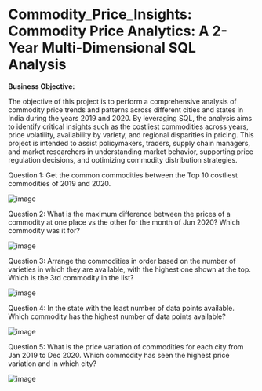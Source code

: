 # Commodity_Price_Insights: Commodity Price Analytics: A 2-Year Multi-Dimensional SQL Analysis

**Business Objective:**

The objective of this project is to perform a comprehensive analysis of commodity price trends and patterns across different cities and states in India during the years 2019 and 2020. By leveraging SQL, the analysis aims to identify critical insights such as the costliest commodities across years, price volatility, availability by variety, and regional disparities in pricing. This project is intended to assist policymakers, traders, supply chain managers, and market researchers in understanding market behavior, supporting price regulation decisions, and optimizing commodity distribution strategies.

Question 1: Get the common commodities between the Top 10 costliest commodities of 2019 and 2020.

![image](https://github.com/user-attachments/assets/13b8eb69-411b-431d-8b28-b35aebf9dfef)

Question 2: What is the maximum difference between the prices of a commodity at one place vs the other 
for the month of Jun 2020? Which commodity was it for?

![image](https://github.com/user-attachments/assets/96366a45-9865-4b93-bdd5-8c4c992f71f5)

Question 3: Arrange the commodities in order based on the number of varieties in which they are available, 
with the highest one shown at the top. Which is the 3rd commodity in the list?

![image](https://github.com/user-attachments/assets/e8978306-2636-47a1-8b21-0a97551d7597)

Question 4: In the state with the least number of data points available. 
Which commodity has the highest number of data points available?

![image](https://github.com/user-attachments/assets/3859b280-bdeb-4bdd-80e6-5ec75cd45217)

Question 5: What is the price variation of commodities for each city from Jan 2019 to Dec 2020. Which commodity 
has seen the highest price variation and in which city?

![image](https://github.com/user-attachments/assets/1dfd9f6e-522a-461a-ace0-d15e28642a3a)



